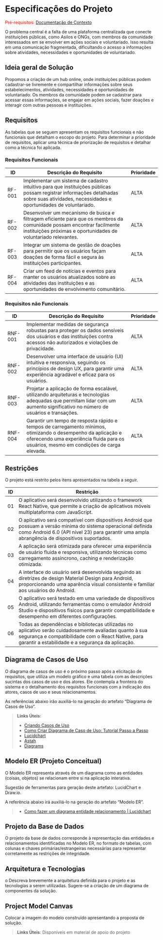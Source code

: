# Especificações do Projeto

<span style="color:red">Pré-requisitos: <a href="1-Documentação de Contexto.md"> Documentação de Contexto</a></span>

O problema central é a falta de uma plataforma centralizada que conecte instituições públicas, como Asilos e ONGs, com membros da comunidade interessados em se envolver em ações sociais e voluntariado. Isso resulta em uma comunicação fragmentada, dificultando o acesso a informações sobre atividades, necessidades e oportunidades de voluntariado.

## Ideia geral de Solução
Propomos a criação de um hub online, onde instituições públicas podem cadastrar-se livremente e compartilhar informações sobre seus estabelecimentos, atividades, necessidades e oportunidades de voluntariado. Os membros da comunidade podem se cadastrar para acessar essas informações, se engajar em ações sociais, fazer doações e interagir com outras pessoas e instituições.


## Requisitos

As tabelas que se seguem apresentam os requisitos funcionais e não funcionais que detalham o escopo do projeto. Para determinar a prioridade de requisitos, aplicar uma técnica de priorização de requisitos e detalhar como a técnica foi aplicada.

### Requisitos Funcionais

| ID          | Descrição do Requisito                                                                | Prioridade |
|-------------|---------------------------------------------------------------------------------------|------------|
| RF-001      | Implementar um sistema de cadastro intuitivo para que instituições públicas possam registrar informações detalhadas sobre suas atividades, necessidades e oportunidades de voluntariado. | ALTA       |
| RF-002      | Desenvolver um mecanismo de busca e filtragem eficiente para que os membros da comunidade possam encontrar facilmente instituições próximas e oportunidades de voluntariado relevantes. | ALTA       |
| RF-003      | Integrar um sistema de gestão de doações para permitir que os usuários façam doações de forma fácil e segura às instituições participantes. | ALTA       |
| RF-004      | Criar um feed de notícias e eventos para manter os usuários atualizados sobre as atividades das instituições e as oportunidades de envolvimento comunitário. | ALTA       |


### Requisitos não Funcionais
| ID          | Descrição do Requisito                                                      | Prioridade |
|-------------|-----------------------------------------------------------------------------|------------|
| RNF-001     | Implementar medidas de segurança robustas para proteger os dados sensíveis dos usuários e das instituições contra acessos não autorizados e violações de privacidade. | ALTA       |
| RNF-002     | Desenvolver uma interface de usuário (UI) intuitiva e responsiva, seguindo os princípios de design UX, para garantir uma experiência agradável e eficaz para os usuários.   | ALTA       |
| RNF-003     | Projetar a aplicação de forma escalável, utilizando arquiteturas e tecnologias adequadas que permitam lidar com um aumento significativo no número de usuários e transações. | ALTA       |
| RNF-004     | Garantir um tempo de resposta rápido e tempos de carregamento mínimos, otimizando o desempenho da aplicação e oferecendo uma experiência fluida para os usuários, mesmo em condições de carga elevada. | ALTA |

## Restrições
O projeto está restrito pelos itens apresentados na tabela a seguir.

| ID | Restrição                                                                                                       |
|----|-----------------------------------------------------------------------------------------------------------------|
| 01 | O aplicativo será desenvolvido utilizando o framework React Native, que permite a criação de aplicativos móveis multiplataforma com JavaScript.|
| 02 | O aplicativo será compatível com dispositivos Android que possuam a versão mínima do sistema operacional definida como Android 6.0 (API nível 23) para garantir uma ampla abrangência de dispositivos suportados.|
| 03 | A aplicação será otimizada para oferecer uma experiência de usuário fluida e responsiva, utilizando técnicas como carregamento assíncrono, caching e renderização otimizada.|
| 04 | A interface do usuário será desenvolvida seguindo as diretrizes de design Material Design para Android, proporcionando uma aparência visual consistente e familiar aos usuários do Android.|
| 05 | O aplicativo será testado em uma variedade de dispositivos Android, utilizando ferramentas como o emulador Android Studio e dispositivos físicos para garantir compatibilidade e desempenho em diferentes configurações.|
| 06 | Todas as dependências e bibliotecas utilizadas no aplicativo serão cuidadosamente avaliadas quanto à sua segurança e compatibilidade com o React Native, para garantir a estabilidade e a segurança da aplicação.|


## Diagrama de Casos de Uso

O diagrama de casos de uso é o próximo passo após a elicitação de requisitos, que utiliza um modelo gráfico e uma tabela com as descrições sucintas dos casos de uso e dos atores. Ele contempla a fronteira do sistema e o detalhamento dos requisitos funcionais com a indicação dos atores, casos de uso e seus relacionamentos. 

As referências abaixo irão auxiliá-lo na geração do artefato “Diagrama de Casos de Uso”.

> **Links Úteis**:
> - [Criando Casos de Uso](https://www.ibm.com/docs/pt-br/elm/6.0?topic=requirements-creating-use-cases)
> - [Como Criar Diagrama de Caso de Uso: Tutorial Passo a Passo](https://gitmind.com/pt/fazer-diagrama-de-caso-uso.html/)
> - [Lucidchart](https://www.lucidchart.com/)
> - [Astah](https://astah.net/)
> - [Diagrams](https://app.diagrams.net/)

## Modelo ER (Projeto Conceitual)

O Modelo ER representa através de um diagrama como as entidades (coisas, objetos) se relacionam entre si na aplicação interativa.

Sugestão de ferramentas para geração deste artefato: LucidChart e Draw.io.

A referência abaixo irá auxiliá-lo na geração do artefato “Modelo ER”.

> - [Como fazer um diagrama entidade relacionamento | Lucidchart](https://www.lucidchart.com/pages/pt/como-fazer-um-diagrama-entidade-relacionamento)

## Projeto da Base de Dados

O projeto da base de dados corresponde à representação das entidades e relacionamentos identificadas no Modelo ER, no formato de tabelas, com colunas e chaves primárias/estrangeiras necessárias para representar corretamente as restrições de integridade.


## Arquitetura e Tecnologias

o	Descreva brevemente a arquitetura definida para o projeto e as tecnologias a serem utilizadas. Sugere-se a criação de um diagrama de componentes da solução.

## Project Model Canvas

Colocar a imagem do modelo construído apresentando a proposta de solução.

> **Links Úteis**:
> Disponíveis em material de apoio do projeto
